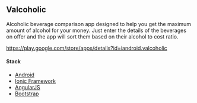 ## Valcoholic

Alcoholic beverage comparison app designed to help you get the maximum amount of alcohol for your money. 
Just enter the details of the beverages on offer and the app will sort them based on their alcohol to cost ratio.

https://play.google.com/store/apps/details?id=iandroid.valcoholic

#### Stack

* [Android](http://developer.android.com/)
* [Ionic Framework](http://ionicframework.com/)
* [AngularJS](http://angularjs.org/)
* [Bootstrap](http://getbootstrap.com/)
